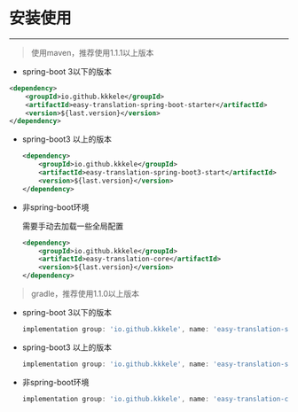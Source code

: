 # 安装使用

---

> 使用maven，推荐使用1.1.1以上版本

- spring-boot 3以下的版本

```xml
<dependency>
    <groupId>io.github.kkkele</groupId>
    <artifactId>easy-translation-spring-boot-starter</artifactId>
    <version>${last.version}</version>
</dependency>
```

- spring-boot3 以上的版本

  ```xml
  <dependency>
      <groupId>io.github.kkkele</groupId>
      <artifactId>easy-translation-spring-boot3-start</artifactId>
      <version>${last.version}</version>
  </dependency>
  ```

- 非spring-boot环境

  需要手动去加载一些全局配置

  ```xml
  <dependency>
      <groupId>io.github.kkkele</groupId>
      <artifactId>easy-translation-core</artifactId>
      <version>${last.version}</version>
  </dependency>
  ```

  

> gradle，推荐使用1.1.0以上版本

- spring-boot 3以下的版本

  ```gradle
  implementation group: 'io.github.kkkele', name: 'easy-translation-spring-boot-starter', version: '${last.version}'
  ```

- spring-boot3 以上的版本 

  ```gradle
  implementation group: 'io.github.kkkele', name: 'easy-translation-spring-boot3-starter', version: '${last.version}'
  ```

- 非spring-boot环境

  ```gradle
  implementation group: 'io.github.kkkele', name: 'easy-translation-core', version: '${last.version}'
  ```

  


